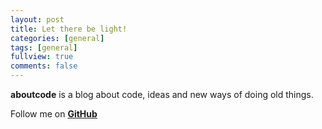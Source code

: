 ```yaml
---
layout: post
title: Let there be light!
categories: [general]
tags: [general]
fullview: true
comments: false 
---
```


**aboutcode** is a blog about code, ideas and new ways of doing old things.

Follow me on **[GitHub](https://github.com/alexrochas)**
